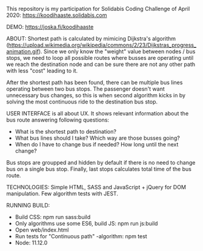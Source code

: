 This repository is my participation for Solidabis Coding Challenge of April 2020: https://koodihaaste.solidabis.com


DEMO:
https://joska.fi/koodihaaste


ABOUT:
Shortest path is calculated by mimicing Dijkstra's algorithm (https://upload.wikimedia.org/wikipedia/commons/2/23/Dijkstras_progress_animation.gif). Since we only know the "weight" value between nodes / bus stops, we need to loop all possible routes where busses are operating until we reach the destination node and can be sure there are not any other path with less "cost" leading to it.

After the shortest path has been found, there can be multiple bus lines operating between two bus stops. The passenger doesn't want unnecessary bus changes, so this is when second algorithm kicks in by solving the most continuous ride to the destination bus stop.

USER INTERFACE is all about UX. It shows relevant information about the bus route answering following questions:
- What is the shortest path to destination?
- What bus lines should I take? Which way are those busses going?
- When do I have to change bus if needed? How long until the next change?

Bus stops are groupped and hidden by default if there is no need to change bus on a single bus stop. Finally, last stops calculates total time of the bus route.


TECHNOLOGIES:
Simple HTML, SASS and JavaScript + jQuery for DOM manipulation. Few algorithm tests with JEST.


RUNNING BUILD:
- Build CSS: npm run sass:build
- Only algorithms use some ES6, build JS: npm run js:build
- Open web/index.html
- Run tests for "Continuous path" -algorithm: npm test
- Node: 11.12.0